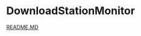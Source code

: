 # DownloadStationMonitor

[README.MD](https://github.com/gary89/DownloadStationMonitor/blob/master/php/README.MD)
